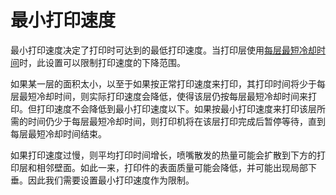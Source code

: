 最小打印速度
====
最小打印速度决定了打印时可达到的最低打印速度。当打印层使用[每层最短冷却时间](cool_min_layer_time.md)时，此设置可以限制打印速度的下降范围。

如果某一层的面积太小，以至于如果按正常打印速度来打印，其打印时间将少于每层最短冷却时间，则实际打印速度会降低，使得该层仍按每层最短冷却时间来打印。但打印速度不会降低到最小打印速度以下。如果按最小打印速度来打印该层所需的时间仍少于每层最短冷却时间，则打印机将在该层打印完成后暂停等待，直到每层最短冷却时间结束。

如果打印速度过慢，则平均打印时间增长，喷嘴散发的热量可能会扩散到下方的打印层和相邻壁面。如此一来，打印件的表面质量可能会降低，并可能出现局部下垂。因此我们需要设置最小打印速度作为限制。

